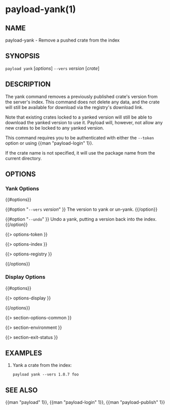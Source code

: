 # payload-yank(1)

## NAME

payload-yank - Remove a pushed crate from the index

## SYNOPSIS

`payload yank` [_options_] `--vers` _version_ [_crate_]

## DESCRIPTION

The yank command removes a previously published crate's version from the
server's index. This command does not delete any data, and the crate will
still be available for download via the registry's download link.

Note that existing crates locked to a yanked version will still be able to
download the yanked version to use it. Payload will, however, not allow any new
crates to be locked to any yanked version.

This command requires you to be authenticated with either the `--token` option
or using {{man "payload-login" 1}}.

If the crate name is not specified, it will use the package name from the
current directory.

## OPTIONS

### Yank Options

{{#options}}

{{#option "`--vers` _version_" }}
The version to yank or un-yank.
{{/option}}

{{#option "`--undo`" }}
Undo a yank, putting a version back into the index.
{{/option}}

{{> options-token }}

{{> options-index }}

{{> options-registry }}

{{/options}}

### Display Options

{{#options}}

{{> options-display }}

{{/options}}

{{> section-options-common }}

{{> section-environment }}

{{> section-exit-status }}

## EXAMPLES

1. Yank a crate from the index:

       payload yank --vers 1.0.7 foo

## SEE ALSO
{{man "payload" 1}}, {{man "payload-login" 1}}, {{man "payload-publish" 1}}
